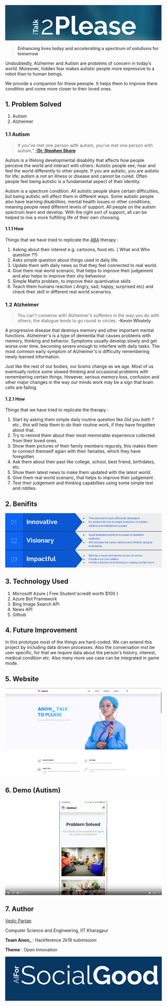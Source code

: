 ![](img/header.png)



> **Enhancing lives today and accelerating a spectrum of solutions for tomorrow**

Undoubtedly, Alzheimer and Autism are problems of concern in today’s world. Moreover, hidden fear makes autistic people more expressive to a robot than to human beings.

We provide a companion for these peeople. It helps them to improve there conditino and come more closer to their loved ones. 




## 1. Problem Solved ##

1. Autism
2. Alzheimer

### 1.1 Autism ###



> If you’ve met one person with autism, you’ve met one person with autism,” [**-Dr. Stephen Shore**](http://the-art-of-autism.com/dr-stephen-shore-the-importance-of-art-and-music/)



Autism is a lifelong developmental disability that affects how people perceive the world and interact with others. Autistic people see, hear and feel the world differently to other  people. If you are autistic, you are autistic for life; autism is not an  illness or disease and cannot be cured. Often people feel being autistic is a fundamental aspect of their identity.

Autism is a spectrum condition. All autistic people share certain  difficulties, but being autistic will affect them in different ways.  Some autistic people also have  learning disabilities, mental health issues or other conditions,  meaning people need different levels of support. All people on the  autism spectrum learn and develop. With the right sort of support, all  can be helped to live a more fulfilling life of their own choosing.

#### 1.1.1 How ####

Things that we have tried to replicate the [ABA](https://www.autismspeaks.org/applied-behavior-analysis-aba-0) therapy :

1. Asking about their interest e.g. cartoons, food etc. ( What and Who question ??)
2. Asks simple question about things used in daily life.
3. Update them with daily news so that they feel connected to real world.
4. Give them real world scenario, that helps to improve their judgement and also helps to improve their shy behaviour.
5. Simple Maths problem, to improve their quantivative skills
6. Teach them humans reaction ( Angry, sad, happy, surprised etc) and check their skill in different real world scenarios.

### 1.2 Alzheimer ###



> You can't converse with Alzheimer's sufferers in the way you do with others; the dialogue tends to go round in circles.  **-Kevin Whately**   



A progressive disease that destroys memory and other important mental functions. Alzheimer's is a type of dementia that causes problems with memory,  thinking and behavior. Symptoms usually develop slowly and get worse  over time, becoming severe enough to interfere with daily tasks. The most common early symptom of Alzheimer's is difficulty remembering newly learned information.

Just like the rest of our bodies, our brains change as we age. Most of us eventually notice some slowed thinking and occasional problems with remembering certain things. However, serious memory loss, confusion and other major changes in the way our minds work may be a sign that brain cells are failing.

#### 1.2.1 How ####

Things that we have tried to replicate the therapy :

1. Start by asking them simple daily routine question like *Did you bath ?* etc., this will help them to do their routine work, if they have forgotten about that.
2. Try to remind them about their most memorable experience collected from their loved ones. 
3. Show them pictures of their family members reguraly, this makes them to connect themself agian with their famalies, which they have foregotten.
4. Ask them about their past like college, school, best friend, birthdates, etc.
5. Show them latest news to make them updated with the latest world. 
6. Give them real world scenario, that helps to improve their judgement .
7. Test their judgement and thinking capabilties using some simple test and riddles.



## 2. Benifits ##

![](img/benifits.png)



## 3. Technology Used ##

1. Microsoft Azure ( Free Student'scredit worth $100 )
2. Azure Bot Framework
3. Bing Image Search API
4. News API
5. Github 



## 4. Future Improvement ##

In this prototype most of the things are hard-coded. We can extend this project by including data driven processes. Also the conversation mst be user specific, for that we require data about the person's history, interest, medical condition etc. Also many more use case can be integrated in game mode. 



## 5. Website ## 

[![](img/site.png)](https://vedic-partap.github.io/iTalk2Please/)





## 6. Demo (Autism) ##

[![Watch the video](img/video.png)](https://youtu.be/zPgMC_xKNjk)





## 7. Author ##

[Vedic Partap](http://cse.iitkgp.ac.in/~vedicp/)

Computer Science and Engineering, IIT Kharagpur 

**Team Anon_** : Hackference 2k18 submission 

**Theme** : Open Innovation 



![](img/footer.png)



